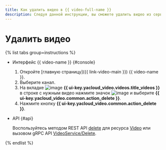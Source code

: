 ```yaml
---
title: Как удалить видео в {{ video-full-name }}
description: Следуя данной инструкции, вы сможете удалить видео из сервиса {{ video-full-name }}.
---
```


# Удалить видео

{% list tabs group=instructions %}

- Интерфейс {{ video-name }} {#console}

  1. Откройте [главную страницу]({{ link-video-main }}) {{ video-name }}.
  1. Выберите канал.
  1. На вкладке ![image](../../../_assets/console-icons/circle-play.svg) **{{ ui-key.yacloud_video.videos.title_videos }}** в строке с нужным видео нажмите значок ![image](../../../_assets/console-icons/ellipsis.svg) и выберите **{{ ui-key.yacloud_video.common.action_delete }}**.
  1. Нажмите кнопку **{{ ui-key.yacloud_video.common.action_delete }}**.

- API {#api}

  Воспользуйтесь методом REST API [delete](../../api-ref/Video/delete.md) для ресурса [Video](../../api-ref/Video/index.md) или вызовом gRPC API [VideoService/Delete](../../api-ref/grpc/video_service.md#Delete).


{% endlist %}